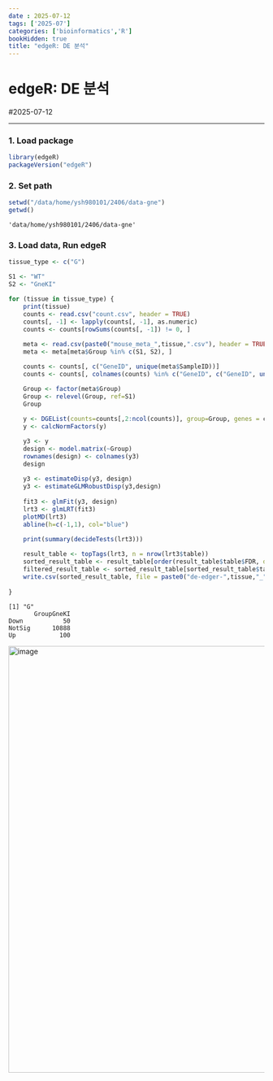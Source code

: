 ```yaml
---
date : 2025-07-12
tags: ['2025-07']
categories: ['bioinformatics','R']
bookHidden: true
title: "edgeR: DE 분석"
---
```


# edgeR: DE 분석

#2025-07-12

---

### 1. Load package

```R
library(edgeR)
packageVersion("edgeR")
```

###

### 2. Set path

```R
setwd("/data/home/ysh980101/2406/data-gne")
getwd()
```
```plain text
'data/home/ysh980101/2406/data-gne'
```

###

### 3. Load data, Run edgeR

```R
tissue_type <- c("G")

S1 <- "WT" 
S2 <- "GneKI"

for (tissue in tissue_type) {
    print(tissue) 
    counts <- read.csv("count.csv", header = TRUE)
    counts[, -1] <- lapply(counts[, -1], as.numeric)
    counts <- counts[rowSums(counts[, -1]) != 0, ]
    
    meta <- read.csv(paste0("mouse_meta_",tissue,".csv"), header = TRUE)
    meta <- meta[meta$Group %in% c(S1, S2), ]

    counts <- counts[, c("GeneID", unique(meta$SampleID))]
    counts <- counts[, colnames(counts) %in% c("GeneID", c("GeneID", unique(meta$SampleID)))]

    Group <- factor(meta$Group)
    Group <- relevel(Group, ref=S1)
    Group
    
    y <- DGEList(counts=counts[,2:ncol(counts)], group=Group, genes = counts[,1])
    y <- calcNormFactors(y)

    y3 <- y
    design <- model.matrix(~Group)
    rownames(design) <- colnames(y3)
    design
    
    y3 <- estimateDisp(y3, design)
    y3 <- estimateGLMRobustDisp(y3,design)
    
    fit3 <- glmFit(y3, design)
    lrt3 <- glmLRT(fit3)
    plotMD(lrt3)
    abline(h=c(-1,1), col="blue")
    
    print(summary(decideTests(lrt3)))

    result_table <- topTags(lrt3, n = nrow(lrt3$table))
    sorted_result_table <- result_table[order(result_table$table$FDR, decreasing = FALSE), ]
    filtered_result_table <- sorted_result_table[sorted_result_table$table$FDR < 0.05, ]
    write.csv(sorted_result_table, file = paste0("de-edger-",tissue,"_",S1,"-",S2,".csv"), row.names = FALSE)
    
}
```
```plain text
[1] "G"
       GroupGneKI
Down           50
NotSig      10888
Up            100
```

<img width="840" height="840" alt="image" src="https://github.com/user-attachments/assets/c51125bd-7a59-4241-b39c-da785b4dbc0e" />

